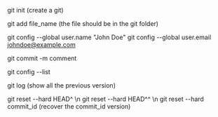 git init (create a git)

git add file_name (the file should be in the git folder)

git config --global user.name "John Doe"
git config --global user.email johndoe@example.com

git commit -m comment

git config --list

git log (show all the previous version)

git reset --hard HEAD^ \n
git reset --hard HEAD^^ \n
git reset --hard commit_id (recover the commit_id version)

